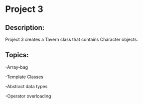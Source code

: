 # Project 3

## Description: 

Project 3 creates a Tavern class that contains Character objects.

## Topics:
-Array-bag

-Template Classes

-Abstract data types

-Operator overloading
